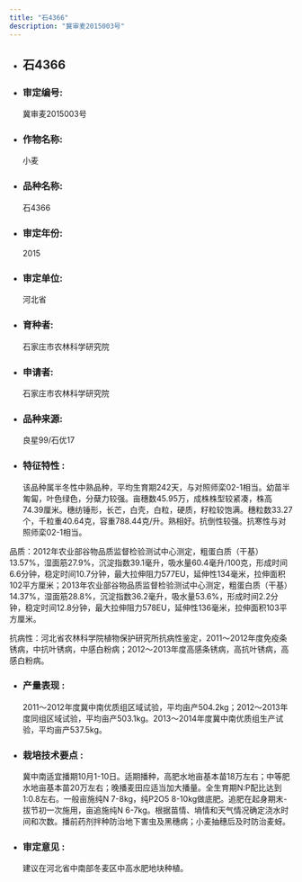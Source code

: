 ```yaml
---
title: "石4366"
description: "冀审麦2015003号"
---
```

* ## 石4366
* ###  审定编号:  
   冀审麦2015003号

*  ### 作物名称:  
   小麦

*   ###  品种名称: 
    石4366

*   ### 审定年份: 
    2015

*   ### 审定单位:  
    河北省

*   ### 育种者:  
    石家庄市农林科学研究院

*   ### 申请者:  
    石家庄市农林科学研究院

*   ### 品种来源:  
    良星99/石优17

*   ### 特征特性 : 
    该品种属半冬性中熟品种，平均生育期242天，与对照师栾02-1相当。幼苗半匍匐，叶色绿色，分蘖力较强。亩穗数45.95万，成株株型较紧凑，株高74.39厘米。穗纺锤形，长芒，白壳，白粒，硬质，籽粒较饱满。穗粒数33.27个，千粒重40.64克，容重788.44克/升。熟相好。抗倒性较强。抗寒性与对照师栾02-1相当。
品质：2012年农业部谷物品质监督检验测试中心测定，粗蛋白质（干基）13.57%，湿面筋27.9%，沉淀指数39.1毫升，吸水量60.4毫升/100克，形成时间6.6分钟，稳定时间10.7分钟，最大拉伸阻力577EU，延伸性134毫米，拉伸面积102平方厘米；2013年农业部谷物品质监督检验测试中心测定，粗蛋白质（干基）14.37%，湿面筋28.8%，沉淀指数36.2毫升，吸水量53.6%，形成时间2.2分钟，稳定时间12.8分钟，最大拉伸阻力578EU，延伸性136毫米，拉伸面积103平方厘米。
抗病性：河北省农林科学院植物保护研究所抗病性鉴定，2011～2012年度免疫条锈病，中抗叶锈病，中感白粉病；2012～2013年度高感条锈病，高抗叶锈病，高感白粉病。

*   ### 产量表现 : 
    2011～2012年度冀中南优质组区域试验，平均亩产504.2kg；2012～2013年度同组区域试验，平均亩产503.1kg。2013～2014年度冀中南优质组生产试验，平均亩产537.5kg。

*   ### 栽培技术要点 : 
    冀中南适宜播期10月1-10日。适期播种，高肥水地亩基本苗18万左右；中等肥水地亩基本苗20万左右；晚播麦田应适当加大播量。全生育期N:P配比达到1:0.8左右。一般亩施纯N 7-8kg，纯P2O5 8-10kg做底肥。追肥在起身期末-拔节初一次施用，亩追施纯N 6-7kg。根据苗情、墒情和天气情况确定浇水时间和次数。播前药剂拌种防治地下害虫及黑穗病；小麦抽穗后及时防治麦蚜。

*   ### 审定意见 : 
    建议在河北省中南部冬麦区中高水肥地块种植。
